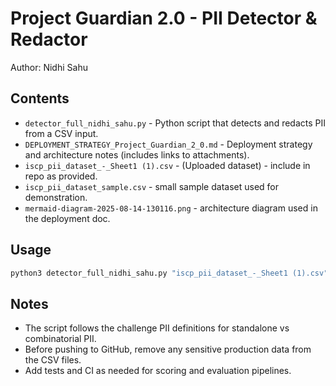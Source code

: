 # Project Guardian 2.0 - PII Detector & Redactor

Author: Nidhi Sahu

## Contents
- `detector_full_nidhi_sahu.py` - Python script that detects and redacts PII from a CSV input.
- `DEPLOYMENT_STRATEGY_Project_Guardian_2_0.md` - Deployment strategy and architecture notes (includes links to attachments).
- `iscp_pii_dataset_-_Sheet1 (1).csv` - (Uploaded dataset) - include in repo as provided.
- `iscp_pii_dataset_sample.csv` - small sample dataset used for demonstration.
- `mermaid-diagram-2025-08-14-130116.png` - architecture diagram used in the deployment doc.

## Usage
```bash
python3 detector_full_nidhi_sahu.py "iscp_pii_dataset_-_Sheet1 (1).csv"
```

## Notes
- The script follows the challenge PII definitions for standalone vs combinatorial PII.
- Before pushing to GitHub, remove any sensitive production data from the CSV files.
- Add tests and CI as needed for scoring and evaluation pipelines.
